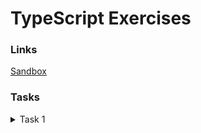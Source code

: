 # TypeScript Exercises

### Links

[Sandbox](https://typescript-exercises.github.io)

### Tasks

<details>
  <summary>Task 1</summary>

    export interface User {
      name: string;
      age: number;
      occupation: string;
    }

</details>
